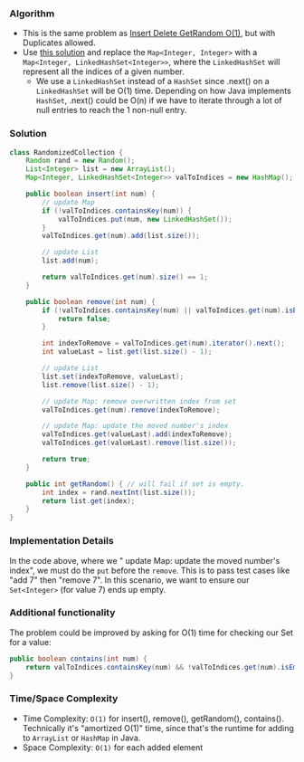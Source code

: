 ### Algorithm

- This is the same problem as [Insert Delete GetRandom O(1)](https://leetcode.com/problems/insert-delete-getrandom-o1), but with Duplicates allowed.
- Use [this solution](https://github.com/RodneyShag/LeetCode_solutions/blob/master/Solutions/Insert%20Delete%20GetRandom%20O%281%29.md) and replace the `Map<Integer, Integer>` with a `Map<Integer, LinkedHashSet<Integer>>`, where the `LinkedHashSet` will represent all the indices of a given number.
    - We use a `LinkedHashSet` instead of a `HashSet` since .next() on a `LinkedHashSet` will be O(1) time. Depending on how Java implements `HashSet`, .next() could be O(n) if we have to iterate through a lot of null entries to reach the 1 non-null entry.


### Solution

```java
class RandomizedCollection {
    Random rand = new Random();
    List<Integer> list = new ArrayList();
    Map<Integer, LinkedHashSet<Integer>> valToIndices = new HashMap();

    public boolean insert(int num) {
        // update Map
        if (!valToIndices.containsKey(num)) {
            valToIndices.put(num, new LinkedHashSet());
        }
        valToIndices.get(num).add(list.size());

        // update List
        list.add(num);

        return valToIndices.get(num).size() == 1;
    }

    public boolean remove(int num) {
        if (!valToIndices.containsKey(num) || valToIndices.get(num).isEmpty()) {
            return false;
        }

        int indexToRemove = valToIndices.get(num).iterator().next();
        int valueLast = list.get(list.size() - 1);

        // update List
        list.set(indexToRemove, valueLast);
        list.remove(list.size() - 1);

        // update Map: remove overwritten index from set
        valToIndices.get(num).remove(indexToRemove);

        // update Map: update the moved number's index
        valToIndices.get(valueLast).add(indexToRemove);                              
        valToIndices.get(valueLast).remove(list.size());

        return true;
    }

    public int getRandom() { // will fail if set is empty.
        int index = rand.nextInt(list.size());
        return list.get(index);
    }
}
```

### Implementation Details

In the code above, where we " update Map: update the moved number's index", we must do the `put` before the `remove`. This is to pass test cases like "add 7" then "remove 7". In this scenario, we want to ensure our `Set<Integer>` (for value 7) ends up empty.

### Additional functionality

The problem could be improved by asking for O(1) time for checking our Set for a value:

```java
public boolean contains(int num) {
    return valToIndices.containsKey(num) && !valToIndices.get(num).isEmpty();
}
```

### Time/Space Complexity

- Time Complexity: `O(1)` for insert(), remove(), getRandom(), contains(). Technically it's "amortized O(1)" time, since that's the runtime for adding to `ArrayList` or `HashMap` in Java.
- Space Complexity: `O(1)` for each added element
